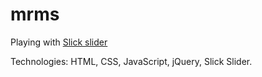 # mrms

Playing with [Slick slider](http://github.com/kenwheeler/slick)

Technologies: HTML, CSS, JavaScript, jQuery, Slick Slider.

